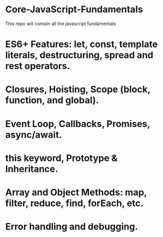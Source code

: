 # Core-JavaScript-Fundamentals
This repo will contain all the javascript fundamentals

# ES6+ Features: let, const, template literals, destructuring, spread and rest operators.
# Closures, Hoisting, Scope (block, function, and global).
# Event Loop, Callbacks, Promises, async/await.
# this keyword, Prototype & Inheritance.
# Array and Object Methods: map, filter, reduce, find, forEach, etc.
# Error handling and debugging.

